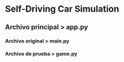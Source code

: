 # Self-Driving Car Simulation

## Archivo principal > **app.py**

### Archivo original > main.py
### Archivo de prueba > game.py